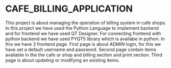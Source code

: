 # CAFE_BILLING_APPLICATION

This project is about managing the operation of billing system in cafe shops. In this project we have used the Python Language to implement backend and for frontend we have used QT Designer. For connecting frontend with python backend we have used PYQT5 library which is availabe in python. In this we have 3 frontend page. First page is about ADMIN login, for this we have set a default username and password. Second page contain items avaliable in the the cafe or shop and billing section and print section. Third page is about updating or modifying an existing items.
